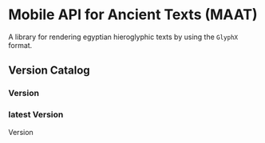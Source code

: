 # Mobile API for Ancient Texts (MAAT)
A library for rendering egyptian hieroglyphic texts by using the `GlyphX` format.

## Version Catalog
### Version
### latest Version
Version
